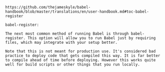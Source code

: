 
	https://github.com/thejameskyle/babel-handbook/blob/master/translations/en/user-handbook.md#toc-babel-register

	babel-register:

	The next most common method of running Babel is through babel-register. This option will allow you to run Babel just by requiring files, which may integrate with your setup better.

	Note that this is not meant for production use. It's considered bad practice to deploy code that gets compiled this way. It is far better to compile ahead of time before deploying. However this works quite well for build scripts or other things that you run locally.
